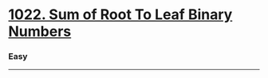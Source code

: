 # [1022. Sum of Root To Leaf Binary Numbers](https://leetcode.com/problems/sum-of-root-to-leaf-binary-numbers/)
### Easy
---
